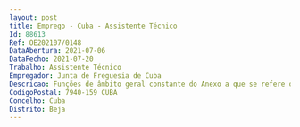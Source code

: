 ```yaml
--- 
layout: post
title: Emprego - Cuba - Assistente Técnico
Id: 88613
Ref: OE202107/0148
DataAbertura: 2021-07-06
DataFecho: 2021-07-20
Trabalho: Assistente Técnico
Empregador: Junta de Freguesia de Cuba
Descricao: Funções de âmbito geral constante do Anexo a que se refere o nº 2 do artigo 88º da Lei Geral em Funções Públicas, nomeadamente as específicas de realizar atendimento ao público  registar correspondência recebida e expedida  proceder à conferência de faturas  ao lançamento de receita e despesa, à emissão de cheques  assegurar processamento de vencimentos e elaboração de mapas de férias e atualização de cadastro de funcionários  gerir processos de pessoal  apoiar o executivo e a Assembleia de freguesia  proceder á elaboração e organização de procedimentos e processos diversos.
CodigoPostal: 7940-159 CUBA
Concelho: Cuba
Distrito: Beja
--- 
```

